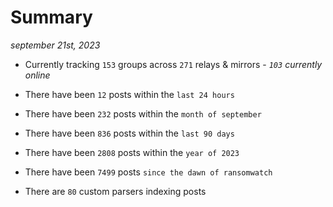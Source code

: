 
# Summary
_september 21st, 2023_

- Currently tracking `153` groups across `271` relays & mirrors - _`103` currently online_

- There have been `12` posts within the `last 24 hours`

- There have been `232` posts within the `month of september`

- There have been `836` posts within the `last 90 days`

- There have been `2808` posts within the `year of 2023`

- There have been `7499` posts `since the dawn of ransomwatch`

- There are `80` custom parsers indexing posts
